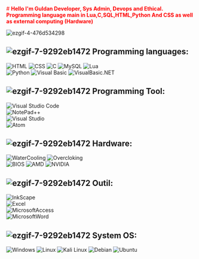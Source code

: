 

<font color="red"> # **Hello I'm Guldan Developer, Sys Admin, Devops and Ethical. Programming language main in Lua,C,SQL,HTML,Python And CSS as well as external computing (Hardware)** </font>





![ezgif-4-476d534298](https://user-images.githubusercontent.com/98873011/175830172-b4b20501-d733-4a59-80ec-19826c9240b4.gif)






## ![ezgif-7-9292eb1472](https://user-images.githubusercontent.com/98873011/152515601-a53bb16a-3285-4a2b-a47e-64a9f978c4de.gif) **Programming languages:**


![HTML](https://img.shields.io/badge/HTML-E34F26?style=for-the-badge&logo=HTML5&logoColor=black)
![CSS](https://img.shields.io/badge/CSS-1572B6?style=for-the-badge&logo=css3&logoColor=black)
![C](https://img.shields.io/badge/C-A8B9CC?style=for-the-badge&logo=C&logoColor=black)
![MySQL](https://img.shields.io/badge/MySQL-4479A1.svg?style=for-the-badge&logo=MySQL&logoColor=white)
![Lua](https://img.shields.io/badge/lua-%232C2D72.svg?style=for-the-badge&logo=lua&logoColor=white)
<br>
![Python](https://img.shields.io/badge/python-CEA314?style=for-the-badge&logo=python&logoColor=red)
![Visual Basic](https://img.shields.io/badge/Visual_Basic-AA1329?style=for-the-badge&logo=V&logoColor=black)
![VisualBasic.NET](https://img.shields.io/badge/Visual_Basic.NET-512BD4?style=for-the-badge&logo=.net&logoColor=black)



## ![ezgif-7-9292eb1472](https://user-images.githubusercontent.com/98873011/152515601-a53bb16a-3285-4a2b-a47e-64a9f978c4de.gif) **Programming Tool:**

![Visual Studio Code](https://img.shields.io/badge/Visual%20Studio%20Code-0078d7.svg?style=for-the-badge&logo=visual-studio-code&logoColor=white)
<br>
![NotePad++](https://img.shields.io/badge/NotePad++-800DC1?style=for-the-badge&logo=notepadplusplus&logoColor=green)
<br>
![Visual Studio](https://img.shields.io/badge/VisualStudio-5C2D91?style=for-the-badge&logo=VisualStudio&logoColor=blue)
<br>
![Atom](https://img.shields.io/badge/Atom-66595C?style=for-the-badge&logo=Atom&logoColor=black)


## ![ezgif-7-9292eb1472](https://user-images.githubusercontent.com/98873011/152515601-a53bb16a-3285-4a2b-a47e-64a9f978c4de.gif) **Hardware:**


![WaterCooling](https://img.shields.io/badge/Water_Cooling_Custom-3499CD?style=for-the-badge&logo=rainmeter&logoColor=purple)
![Overcloking](https://img.shields.io/badge/Overclocking-FF0000?style=for-the-badge&logo=pcgamingwiki&logoColor=black)
<br>
![BIOS](https://img.shields.io/badge/Bios-2718BF?style=for-the-badge&logo=amp&logoColor=red)
![AMD](https://img.shields.io/badge/AMD-C05555?style=for-the-badge&logo=amd&logoColor=black)
![NVIDIA](https://img.shields.io/badge/NVIDIA-36BF6E?style=for-the-badge&logo=nvidia&logoColor=black)

## ![ezgif-7-9292eb1472](https://user-images.githubusercontent.com/98873011/152515601-a53bb16a-3285-4a2b-a47e-64a9f978c4de.gif) **Outil:**

![InkScape](https://img.shields.io/badge/Inkscape-black?style=for-the-badge&logo=Inkscape&logoColor=white)
    <br>
![Excel](https://img.shields.io/badge/Microsoft-Excel-217346?style=for-the-badge&logo=microsoftexcel&logoColor=green)
    <br>
![MicrosoftAccess](https://img.shields.io/badge/Microsoft-Access-A4373A?style=for-the-badge&logo=microsoftaccess&logoColor=red)
    <br>
![MicrosoftWord](https://img.shields.io/badge/Microsoft-Word-2295B9?style=for-the-badge&logo=microsoftword&logoColor=blue)

## ![ezgif-7-9292eb1472](https://user-images.githubusercontent.com/98873011/152515601-a53bb16a-3285-4a2b-a47e-64a9f978c4de.gif) **System OS:**

![Windows](https://img.shields.io/badge/Windows-0078D6?style=for-the-badge&logo=windows&logoColor=white)
![Linux](https://img.shields.io/badge/Linux-FF3850?style=for-the-badge&logo=Linux&logoColor=white)
![Kali Linux](https://img.shields.io/badge/KaliLinux-000000?style=for-the-badge&logo=KaliLinux&logoColor=white)
![Debian](https://img.shields.io/badge/Debian-A81D33?style=for-the-badge&logo=Debian&logoColor=white)
![Ubuntu](https://img.shields.io/badge/Ubuntu-FF7328?style=for-the-badge&logo=Ubuntu&logoColor=white)



